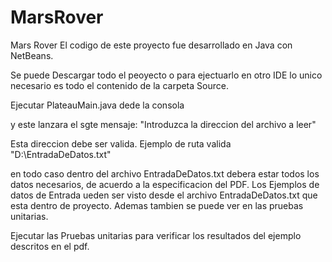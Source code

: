 # MarsRover
Mars Rover
El codigo de este proyecto fue desarrollado en Java con NetBeans.

Se puede Descargar todo el peoyecto o para ejectuarlo en otro IDE lo unico necesario es todo el contenido de la carpeta Source.

Ejecutar PlateauMain.java dede la consola

y este lanzara el sgte mensaje: "Introduzca la direccion del archivo a leer"

Esta direccion debe ser valida.
Ejemplo de ruta valida "D:\\EntradaDeDatos.txt"

en todo caso dentro del archivo EntradaDeDatos.txt debera estar todos los datos necesarios, de acuerdo a la especificacion del PDF.
Los Ejemplos de datos de Entrada ueden ser visto desde el archivo EntradaDeDatos.txt que esta dentro de proyecto.
Ademas tambien se puede ver en las pruebas unitarias.

Ejecutar las Pruebas unitarias para verificar los resultados del ejemplo descritos en el pdf.
